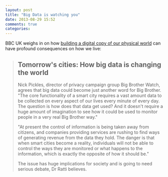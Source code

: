 ```yaml
---
layout: post
title: "Big Data is watching you"
date: 2013-08-29 15:52
comments: true
categories:
---
```

BBC UK weighs in on how [building a digital copy of our physical world](http://www.bbc.co.uk/news/technology-23253949) can have profound consequences on how we live:

> ## Tomorrow's cities: How big data is changing the world
> Nick Pickles, director of privacy campaign group Big Brother Watch, agrees that big data could become just another word for Big Brother. "The core functionality of a smart city requires a vast amount data to be collected on every aspect of our lives every minute of every day. The question is how does that data get used? And it doesn't require a huge amount of imagination to see how it could be used to monitor people in a very real Big Brother way."
>
> "At present the control of information is being taken away from citizens, and companies providing services are rushing to find ways of generating revenue from the data they hold. The danger is that when smart cities become a reality, individuals will not be able to control the ways they are monitored or what happens to the information, which is exactly the opposite of how it should be."
>
> The issue has huge implications for society and is going to need serious debate, Dr Ratti believes.
